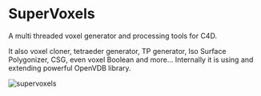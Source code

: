 # SuperVoxels
A multi threaded voxel generator and processing tools for C4D. 

It also voxel cloner, tetraeder generator, TP generator, Iso Surface Polygonizer, CSG, even voxel Boolean and more...
Internally it is using and extending powerful OpenVDB library. 

![supervoxels](https://cloud.githubusercontent.com/assets/3511547/6771773/fa451604-d0e9-11e4-9989-4c4ddd570aec.jpg)
